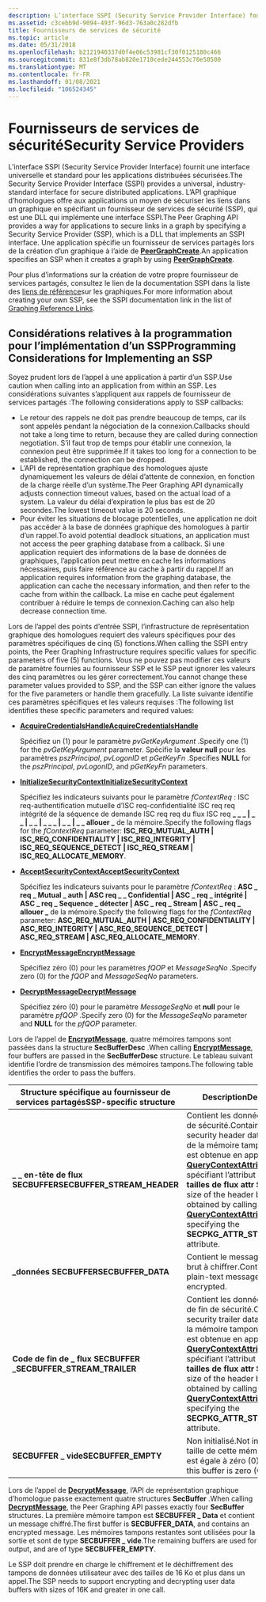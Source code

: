 ```yaml
---
description: L’interface SSPI (Security Service Provider Interface) fournit une interface universelle et standard pour les applications distribuées sécurisées.
ms.assetid: c3cebb9d-9094-493f-96d3-763a0c282dfb
title: Fournisseurs de services de sécurité
ms.topic: article
ms.date: 05/31/2018
ms.openlocfilehash: b2121940337d0f4e06c53981cf30f0125180c466
ms.sourcegitcommit: 831e8f3db78ab820e1710cede244553c70e50500
ms.translationtype: MT
ms.contentlocale: fr-FR
ms.lasthandoff: 01/08/2021
ms.locfileid: "106524345"
---
```

# <a name="security-service-providers"></a><span data-ttu-id="81c64-103">Fournisseurs de services de sécurité</span><span class="sxs-lookup"><span data-stu-id="81c64-103">Security Service Providers</span></span>

<span data-ttu-id="81c64-104">L’interface SSPI (Security Service Provider Interface) fournit une interface universelle et standard pour les applications distribuées sécurisées.</span><span class="sxs-lookup"><span data-stu-id="81c64-104">The Security Service Provider Interface (SSPI) provides a universal, industry-standard interface for secure distributed applications.</span></span> <span data-ttu-id="81c64-105">L’API graphique d’homologues offre aux applications un moyen de sécuriser les liens dans un graphique en spécifiant un fournisseur de services de sécurité (SSP), qui est une DLL qui implémente une interface SSPI.</span><span class="sxs-lookup"><span data-stu-id="81c64-105">The Peer Graphing API provides a way for applications to secure links in a graph by specifying a Security Service Provider (SSP), which is a DLL that implements an SSPI interface.</span></span> <span data-ttu-id="81c64-106">Une application spécifie un fournisseur de services partagés lors de la création d’un graphique à l’aide de [**PeerGraphCreate**](/windows/desktop/api/P2P/nf-p2p-peergraphcreate).</span><span class="sxs-lookup"><span data-stu-id="81c64-106">An application specifies an SSP when it creates a graph by using [**PeerGraphCreate**](/windows/desktop/api/P2P/nf-p2p-peergraphcreate).</span></span>

<span data-ttu-id="81c64-107">Pour plus d’informations sur la création de votre propre fournisseur de services partagés, consultez le lien de la documentation SSPI dans la liste des [liens de référence](graphing-reference-links.md)sur les graphiques.</span><span class="sxs-lookup"><span data-stu-id="81c64-107">For more information about creating your own SSP, see the SSPI documentation link in the list of [Graphing Reference Links](graphing-reference-links.md).</span></span>

## <a name="programming-considerations-for-implementing-an-ssp"></a><span data-ttu-id="81c64-108">Considérations relatives à la programmation pour l’implémentation d’un SSP</span><span class="sxs-lookup"><span data-stu-id="81c64-108">Programming Considerations for Implementing an SSP</span></span>

<span data-ttu-id="81c64-109">Soyez prudent lors de l’appel à une application à partir d’un SSP.</span><span class="sxs-lookup"><span data-stu-id="81c64-109">Use caution when calling into an application from within an SSP.</span></span> <span data-ttu-id="81c64-110">Les considérations suivantes s’appliquent aux rappels de fournisseur de services partagés :</span><span class="sxs-lookup"><span data-stu-id="81c64-110">The following considerations apply to SSP callbacks:</span></span>

-   <span data-ttu-id="81c64-111">Le retour des rappels ne doit pas prendre beaucoup de temps, car ils sont appelés pendant la négociation de la connexion.</span><span class="sxs-lookup"><span data-stu-id="81c64-111">Callbacks should not take a long time to return, because they are called during connection negotiation.</span></span> <span data-ttu-id="81c64-112">S’il faut trop de temps pour établir une connexion, la connexion peut être supprimée.</span><span class="sxs-lookup"><span data-stu-id="81c64-112">If it takes too long for a connection to be established, the connection can be dropped.</span></span>
-   <span data-ttu-id="81c64-113">L’API de représentation graphique des homologues ajuste dynamiquement les valeurs de délai d’attente de connexion, en fonction de la charge réelle d’un système.</span><span class="sxs-lookup"><span data-stu-id="81c64-113">The Peer Graphing API dynamically adjusts connection timeout values, based on the actual load of a system.</span></span> <span data-ttu-id="81c64-114">La valeur du délai d’expiration le plus bas est de 20 secondes.</span><span class="sxs-lookup"><span data-stu-id="81c64-114">The lowest timeout value is 20 seconds.</span></span>
-   <span data-ttu-id="81c64-115">Pour éviter les situations de blocage potentielles, une application ne doit pas accéder à la base de données graphique des homologues à partir d’un rappel.</span><span class="sxs-lookup"><span data-stu-id="81c64-115">To avoid potential deadlock situations, an application must not access the peer graphing database from a callback.</span></span> <span data-ttu-id="81c64-116">Si une application requiert des informations de la base de données de graphiques, l’application peut mettre en cache les informations nécessaires, puis faire référence au cache à partir du rappel.</span><span class="sxs-lookup"><span data-stu-id="81c64-116">If an application requires information from the graphing database, the application can cache the necessary information, and then refer to the cache from within the callback.</span></span> <span data-ttu-id="81c64-117">La mise en cache peut également contribuer à réduire le temps de connexion.</span><span class="sxs-lookup"><span data-stu-id="81c64-117">Caching can also help decrease connection time.</span></span>

<span data-ttu-id="81c64-118">Lors de l’appel des points d’entrée SSPI, l’infrastructure de représentation graphique des homologues requiert des valeurs spécifiques pour des paramètres spécifiques de cinq (5) fonctions.</span><span class="sxs-lookup"><span data-stu-id="81c64-118">When calling the SSPI entry points, the Peer Graphing Infrastructure requires specific values for specific parameters of five (5) functions.</span></span> <span data-ttu-id="81c64-119">Vous ne pouvez pas modifier ces valeurs de paramètre fournies au fournisseur SSP et le SSP peut ignorer les valeurs des cinq paramètres ou les gérer correctement.</span><span class="sxs-lookup"><span data-stu-id="81c64-119">You cannot change these parameter values provided to SSP, and the SSP can either ignore the values for the five parameters or handle them gracefully.</span></span> <span data-ttu-id="81c64-120">La liste suivante identifie ces paramètres spécifiques et les valeurs requises :</span><span class="sxs-lookup"><span data-stu-id="81c64-120">The following list identifies these specific parameters and required values:</span></span>

-   [<span data-ttu-id="81c64-121">**AcquireCredentialsHandle**</span><span class="sxs-lookup"><span data-stu-id="81c64-121">**AcquireCredentialsHandle**</span></span>](graphing-reference-links.md)

    <span data-ttu-id="81c64-122">Spécifiez un (1) pour le paramètre *pvGetKeyArgument* .</span><span class="sxs-lookup"><span data-stu-id="81c64-122">Specify one (1) for the *pvGetKeyArgument* parameter.</span></span> <span data-ttu-id="81c64-123">Spécifie la **valeur null** pour les paramètres *pszPrincipal*, *pvLogonID* et *pGetKeyFn* .</span><span class="sxs-lookup"><span data-stu-id="81c64-123">Specifies **NULL** for the *pszPrincipal*, *pvLogonID*, and *pGetKeyFn* parameters.</span></span>

-   [<span data-ttu-id="81c64-124">**InitializeSecurityContext**</span><span class="sxs-lookup"><span data-stu-id="81c64-124">**InitializeSecurityContext**</span></span>](graphing-reference-links.md)

    <span data-ttu-id="81c64-125">Spécifiez les indicateurs suivants pour le paramètre *fContextReq* : ISC req-authentification mutuelle d’ISC req-confidentialité ISC req req intégrité de la séquence de demande ISC req req du flux ISC req **\_ \_ \_ \| \_ \_ \| \_ \_ \| \_ \_ \_ \| \_ \_ \| \_ \_ allouer \_** de la mémoire.</span><span class="sxs-lookup"><span data-stu-id="81c64-125">Specify the following flags for the *fContextReq* parameter: **ISC\_REQ\_MUTUAL\_AUTH \| ISC\_REQ\_CONFIDENTIALITY \| ISC\_REQ\_INTEGRITY \| ISC\_REQ\_SEQUENCE\_DETECT \| ISC\_REQ\_STREAM \| ISC\_REQ\_ALLOCATE\_MEMORY**.</span></span>

-   [<span data-ttu-id="81c64-126">**AcceptSecurityContext**</span><span class="sxs-lookup"><span data-stu-id="81c64-126">**AcceptSecurityContext**</span></span>](graphing-reference-links.md)

    <span data-ttu-id="81c64-127">Spécifiez les indicateurs suivants pour le paramètre *fContextReq* : **ASC \_ req \_ Mutual \_ auth \| ASC req \_ \_ Confidential \| ASC \_ req \_ intégrité \| ASC \_ req \_ Sequence \_ détecter \| ASC \_ req \_ Stream \| ASC \_ req \_ allouer \_** de la mémoire.</span><span class="sxs-lookup"><span data-stu-id="81c64-127">Specify the following flags for the *fContextReq* parameter: **ASC\_REQ\_MUTUAL\_AUTH \| ASC\_REQ\_CONFIDENTIALITY \| ASC\_REQ\_INTEGRITY \| ASC\_REQ\_SEQUENCE\_DETECT \| ASC\_REQ\_STREAM \| ASC\_REQ\_ALLOCATE\_MEMORY**.</span></span>

-   [<span data-ttu-id="81c64-128">**EncryptMessage**</span><span class="sxs-lookup"><span data-stu-id="81c64-128">**EncryptMessage**</span></span>](graphing-reference-links.md)

    <span data-ttu-id="81c64-129">Spécifiez zéro (0) pour les paramètres *fQOP* et *MessageSeqNo* .</span><span class="sxs-lookup"><span data-stu-id="81c64-129">Specify zero (0) for the *fQOP* and *MessageSeqNo* parameters.</span></span>

-   [<span data-ttu-id="81c64-130">**DecryptMessage**</span><span class="sxs-lookup"><span data-stu-id="81c64-130">**DecryptMessage**</span></span>](graphing-reference-links.md)

    <span data-ttu-id="81c64-131">Spécifiez zéro (0) pour le paramètre *MessageSeqNo* et **null** pour le paramètre *pfQOP* .</span><span class="sxs-lookup"><span data-stu-id="81c64-131">Specify zero (0) for the *MessageSeqNo* parameter and **NULL** for the *pfQOP* parameter.</span></span>

<span data-ttu-id="81c64-132">Lors de l’appel de [**EncryptMessage**](graphing-reference-links.md), quatre mémoires tampons sont passées dans la structure **SecBufferDesc** .</span><span class="sxs-lookup"><span data-stu-id="81c64-132">When calling [**EncryptMessage**](graphing-reference-links.md), four buffers are passed in the **SecBufferDesc** structure.</span></span> <span data-ttu-id="81c64-133">Le tableau suivant identifie l’ordre de transmission des mémoires tampons.</span><span class="sxs-lookup"><span data-stu-id="81c64-133">The following table identifies the order to pass the buffers.</span></span>

| <span data-ttu-id="81c64-134">Structure spécifique au fournisseur de services partagés</span><span class="sxs-lookup"><span data-stu-id="81c64-134">SSP-specific structure</span></span>         | <span data-ttu-id="81c64-135">Description</span><span class="sxs-lookup"><span data-stu-id="81c64-135">Description</span></span>                                                                                                                                                                                                       |
|--------------------------------|-------------------------------------------------------------------------------------------------------------------------------------------------------------------------------------------------------------------|
| <span data-ttu-id="81c64-136">**\_ \_ en-tête de flux SECBUFFER**</span><span class="sxs-lookup"><span data-stu-id="81c64-136">**SECBUFFER\_STREAM\_HEADER**</span></span>  | <span data-ttu-id="81c64-137">Contient les données d’en-tête de sécurité.</span><span class="sxs-lookup"><span data-stu-id="81c64-137">Contains the security header data.</span></span> <span data-ttu-id="81c64-138">La taille de la mémoire tampon d’en-tête est obtenue en appelant [**QueryContextAttributes**](graphing-reference-links.md) et en spécifiant l’attribut de **\_ \_ \_ tailles de flux attr SECPKG** .</span><span class="sxs-lookup"><span data-stu-id="81c64-138">The size of the header buffer is obtained by calling [**QueryContextAttributes**](graphing-reference-links.md) and specifying the **SECPKG\_ATTR\_STREAM\_SIZES** attribute.</span></span>  |
| <span data-ttu-id="81c64-139">**\_données SECBUFFER**</span><span class="sxs-lookup"><span data-stu-id="81c64-139">**SECBUFFER\_DATA**</span></span>            | <span data-ttu-id="81c64-140">Contient le message en texte brut à chiffrer.</span><span class="sxs-lookup"><span data-stu-id="81c64-140">Contains the plain-text message to be encrypted.</span></span>                                                                                                                                                                  |
| <span data-ttu-id="81c64-141">**Code de fin de \_ flux SECBUFFER \_**</span><span class="sxs-lookup"><span data-stu-id="81c64-141">**SECBUFFER\_STREAM\_TRAILER**</span></span> | <span data-ttu-id="81c64-142">Contient les données de code de fin de sécurité.</span><span class="sxs-lookup"><span data-stu-id="81c64-142">Contains the security trailer data.</span></span> <span data-ttu-id="81c64-143">La taille de la mémoire tampon d’en-tête est obtenue en appelant [**QueryContextAttributes**](graphing-reference-links.md) et en spécifiant l’attribut de **\_ \_ \_ tailles de flux attr SECPKG** .</span><span class="sxs-lookup"><span data-stu-id="81c64-143">The size of the header buffer is obtained by calling [**QueryContextAttributes**](graphing-reference-links.md) and specifying the **SECPKG\_ATTR\_STREAM\_SIZES** attribute.</span></span> |
| <span data-ttu-id="81c64-144">**SECBUFFER \_ vide**</span><span class="sxs-lookup"><span data-stu-id="81c64-144">**SECBUFFER\_EMPTY**</span></span>           | <span data-ttu-id="81c64-145">Non initialisé.</span><span class="sxs-lookup"><span data-stu-id="81c64-145">Not initialized.</span></span> <span data-ttu-id="81c64-146">La taille de cette mémoire tampon est égale à zéro (0).</span><span class="sxs-lookup"><span data-stu-id="81c64-146">The size of this buffer is zero (0).</span></span>                                                                                                                                                             |



 

<span data-ttu-id="81c64-147">Lors de l’appel de [**DecryptMessage**](graphing-reference-links.md), l’API de représentation graphique d’homologue passe exactement quatre structures **SecBuffer** .</span><span class="sxs-lookup"><span data-stu-id="81c64-147">When calling [**DecryptMessage**](graphing-reference-links.md), the Peer Graphing API passes exactly four **SecBuffer** structures.</span></span> <span data-ttu-id="81c64-148">La première mémoire tampon est **SECBUFFER \_ Data** et contient un message chiffré.</span><span class="sxs-lookup"><span data-stu-id="81c64-148">The first buffer is **SECBUFFER\_DATA**, and contains an encrypted message.</span></span> <span data-ttu-id="81c64-149">Les mémoires tampons restantes sont utilisées pour la sortie et sont de type **SECBUFFER \_ vide**.</span><span class="sxs-lookup"><span data-stu-id="81c64-149">The remaining buffers are used for output, and are of type **SECBUFFER\_EMPTY**.</span></span>

<span data-ttu-id="81c64-150">Le SSP doit prendre en charge le chiffrement et le déchiffrement des tampons de données utilisateur avec des tailles de 16 Ko et plus dans un appel.</span><span class="sxs-lookup"><span data-stu-id="81c64-150">The SSP needs to support encrypting and decrypting user data buffers with sizes of 16K and greater in one call.</span></span>

 

 



